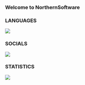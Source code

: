 ### Welcome to NorthernSoftware

### LANGUAGES
![](https://img.shields.io/badge/Node.js-339933?style=for-the-badge&logo=nodedotjs&logoColor=white)

### SOCIALS
[![]([https://dcbadge.vercel.app/api/server/INVITEID)](https://discord.gg/INVITEID](https://discord.gg/3363vsT9ky))

### STATISTICS
![](https://komarev.com/ghpvc/?username=NorthernSoftware) 



